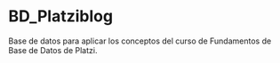 # BD_Platziblog
Base de datos para aplicar los conceptos del curso de Fundamentos de Base de Datos de Platzi.
